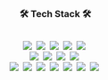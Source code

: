 <h3 align="center">🛠 Tech Stack 🛠</h3>


<br>

<div align="center">
  <div align="center">
    <img src="https://img.shields.io/badge/JavaScript-F7DF1E?style=flat-square&logo=JavaScript&logoColor=black">&nbsp;
    <img src="https://img.shields.io/badge/TypeScript-3178C6?style=flat-square&logo=TypeScript&logoColor=white">&nbsp;
    <img src="https://img.shields.io/badge/Node.js-339933?style=flat-square&logo=Node.js&logoColor=white">&nbsp;
    <img src="https://img.shields.io/badge/Express-000000?style=flat-square&logo=Express&logoColor=white">&nbsp;
    <img src="https://img.shields.io/badge/NestJS-E0234E?style=flat-square&logo=NestJS&logoColor=white">&nbsp;
  </div>
  <div>
    <img src="https://img.shields.io/badge/Java-007396?style=flat-square&logo=Java&logoColor=white">&nbsp;
    <img src="https://img.shields.io/badge/Spring Boot-6DB33F?style=flat-square&logo=SpringBoot&logoColor=white">&nbsp;
    <img src="https://img.shields.io/badge/Hibernate-59666C?style=flat-square&logo=Hibernate&logoColor=white">&nbsp;
    <img src="https://img.shields.io/badge/Spring Security-6DB33F?style=flat-square&logo=SpringSecurity&logoColor=white">&nbsp;
  </div>
  <div>
  <img src="https://img.shields.io/badge/React-61DAFB?style=flat-square&logo=React&logoColor=black">&nbsp;
  <img src="https://img.shields.io/badge/Redux-764ABC?style=flat-square&logo=Redux&logoColor=white">&nbsp;
  <img src="https://img.shields.io/badge/Sass-CC6699?style=flat-square&logo=Sass&logoColor=white">&nbsp;
    <img src="https://img.shields.io/badge/MySQL-4479A1?style=flat-square&logo=MySQL&logoColor=white">&nbsp;
    <img src="https://img.shields.io/badge/Docker-2496ED?style=flat-square&logo=Docker&logoColor=white">&nbsp;
    <img src="https://img.shields.io/badge/Ubuntu-E95420?style=flat-square&logo=Ubuntu&logoColor=white">&nbsp;
    <img src="https://img.shields.io/badge/AWS-232F3E?style=flat-square&logo=amazonaws&logoColor=white">&nbsp;
  </div>
</div>

<!--
**m-dzn/m-dzn** is a ✨ _special_ ✨ repository because its `README.md` (this file) appears on your GitHub profile.

Here are some ideas to get you started:

- 🔭 I’m currently working on ...
- 🌱 I’m currently learning ...
- 👯 I’m looking to collaborate on ...
- 🤔 I’m looking for help with ...
- 💬 Ask me about ...
- 📫 How to reach me: ...
- 😄 Pronouns: ...
- ⚡ Fun fact: ...
-->
